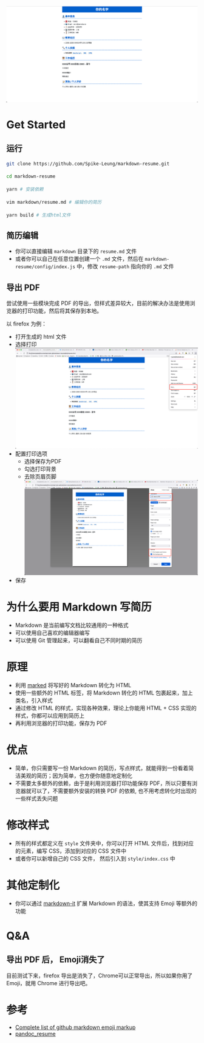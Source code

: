 ![image](./image/preview.png)

# Get Started
## 运行
```bash
git clone https://github.com/Spike-Leung/markdown-resume.git

cd markdown-resume

yarn # 安装依赖

vim markdown/resume.md # 编辑你的简历

yarn build # 生成html文件
```

## 简历编辑
- 你可以直接编辑 `markdown` 目录下的 `resume.md` 文件
- 或者你可以自己在任意位置创建一个 `.md` 文件，然后在 `markdown-resume/config/index.js` 中，修改 `resume-path` 指向你的 `.md` 文件

## 导出 PDF
尝试使用一些模块完成 PDF 的导出，但样式差异较大，目前的解决办法是使用浏览器的打印功能，然后将其保存到本地。

以 firefox 为例：

- 打开生成的 html 文件
- 选择打印
![image](./image/firefox-option.png)
- 配置打印选项
  - 选择保存为PDF
  - 勾选打印背景
  - 去除页眉页脚
![image](./image/print-setting.png)
- 保存

# 为什么要用 Markdown 写简历
- Markdown 是当前编写文档比较通用的一种格式
- 可以使用自己喜欢的编辑器编写
- 可以使用 Git 管理起来，可以翻看自己不同时期的简历

# 原理
- 利用 [marked](https://github.com/markedjs/marked) 将写好的 Markdown 转化为 HTML
- 使用一些额外的 HTML 标签，将 Markdown 转化的 HTML 包裹起来，加上类名，引入样式
- 通过修改 HTML 的样式，实现各种效果，理论上你能用 HTML + CSS 实现的样式，你都可以应用到简历上
- 再利用浏览器的打印功能，保存为 PDF

# 优点
- 简单，你只需要写一份 Markdown 的简历，写点样式，就能得到一份看着简洁美观的简历；因为简单，也方便你随意地定制化
- 不需要太多额外的依赖，由于是利用浏览器打印功能保存 PDF，所以只要有浏览器就可以了，不需要额外安装的转换 PDF 的依赖, 也不用考虑转化时出现的一些样式丢失问题

# 修改样式
- 所有的样式都定义在 `style` 文件夹中，你可以打开 HTML 文件后，找到对应的元素，编写 CSS，添加到对应的 CSS 文件中
- 或者你可以新增自己的 CSS 文件， 然后引入到 `style/index.css` 中

# 其他定制化
- 你可以通过 [markdown-it](https://github.com/markdown-it/markdown-it) 扩展 Markdown 的语法，使其支持 Emoji 等额外的功能

# Q&A
## 导出 PDF 后， Emoji消失了
目前测试下来，firefox 导出是消失了，Chrome可以正常导出，所以如果你用了 Emoji，就用 Chrome 进行导出吧。

# 参考
- [Complete list of github markdown emoji markup](https://gist.github.com/rxaviers/7360908)
- [pandoc_resume](https://github.com/mszep/pandoc_resume)
